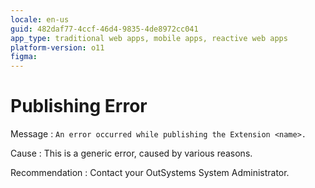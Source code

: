 ```yaml
---
locale: en-us
guid: 482daf77-4ccf-46d4-9835-4de8972cc041
app_type: traditional web apps, mobile apps, reactive web apps
platform-version: o11
figma:
---
```


# Publishing Error

Message
:   `An error occurred while publishing the Extension <name>.`

Cause
:   This is a generic error, caused by various reasons.

Recommendation 
:   Contact your OutSystems System Administrator.
